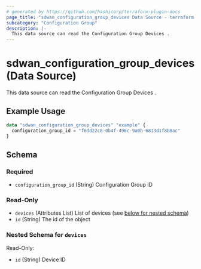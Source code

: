 ```yaml
---
# generated by https://github.com/hashicorp/terraform-plugin-docs
page_title: "sdwan_configuration_group_devices Data Source - terraform-provider-sdwan"
subcategory: "Configuration Group"
description: |-
  This data source can read the Configuration Group Devices .
---
```


# sdwan_configuration_group_devices (Data Source)

This data source can read the Configuration Group Devices .

## Example Usage

```terraform
data "sdwan_configuration_group_devices" "example" {
  configuration_group_id = "f6dd22c8-0b4f-496c-9a0b-6813d1f8b8ac"
}
```

<!-- schema generated by tfplugindocs -->
## Schema

### Required

- `configuration_group_id` (String) Configuration Group ID

### Read-Only

- `devices` (Attributes List) List of devices (see [below for nested schema](#nestedatt--devices))
- `id` (String) The id of the object

<a id="nestedatt--devices"></a>
### Nested Schema for `devices`

Read-Only:

- `id` (String) Device ID

